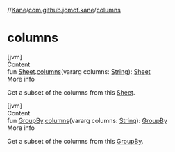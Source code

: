//[Kane](../index.md)/[com.github.jomof.kane](index.md)/[columns](columns.md)



# columns  
[jvm]  
Content  
fun [Sheet](../com.github.jomof.kane.impl.sheet/-sheet/index.md).[columns](columns.md)(vararg columns: [String](https://kotlinlang.org/api/latest/jvm/stdlib/kotlin/-string/index.html)): [Sheet](../com.github.jomof.kane.impl.sheet/-sheet/index.md)  
More info  


Get a subset of the columns from this [Sheet](../com.github.jomof.kane.impl.sheet/-sheet/index.md).

  


[jvm]  
Content  
fun [GroupBy](../com.github.jomof.kane.impl.sheet/-group-by/index.md).[columns](columns.md)(vararg columns: [String](https://kotlinlang.org/api/latest/jvm/stdlib/kotlin/-string/index.html)): [GroupBy](../com.github.jomof.kane.impl.sheet/-group-by/index.md)  
More info  


Get a subset of the columns from this [GroupBy](../com.github.jomof.kane.impl.sheet/-group-by/index.md).

  



